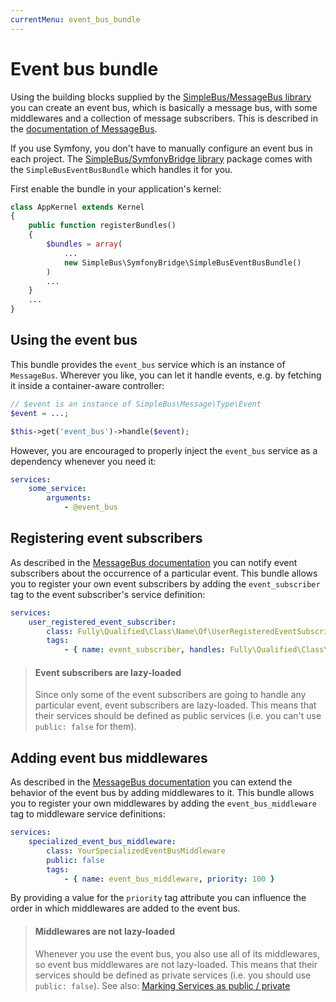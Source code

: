 ```yaml
---
currentMenu: event_bus_bundle
---
```


# Event bus bundle

Using the building blocks supplied by the [SimpleBus/MessageBus library](https://github.com/SimpleBus/MessageBus) you
can create an event bus, which is basically a message bus, with some middlewares and a collection of message
subscribers. This is described in the [documentation of
MessageBus](http://simplebus.github.io/MessageBus/doc/event_bus.html).

If you use Symfony, you don't have to manually configure an event bus in each project. The [SimpleBus/SymfonyBridge
library](https://github.com/SimpleBus/SymfonyBridge) package comes with the `SimpleBusEventBusBundle` which handles it
for you.

First enable the bundle in your application's kernel:

```php
class AppKernel extends Kernel
{
    public function registerBundles()
    {
        $bundles = array(
            ...
            new SimpleBus\SymfonyBridge\SimpleBusEventBusBundle()
        )
        ...
    }
    ...
}
```

## Using the event bus

This bundle provides the `event_bus` service which is an instance of `MessageBus`. Wherever you like, you can let it
handle events, e.g. by fetching it inside a container-aware controller:

```php
// $event is an instance of SimpleBus\Message\Type\Event
$event = ...;

$this->get('event_bus')->handle($event);
```

However, you are encouraged to properly inject the `event_bus` service as a dependency whenever you need it:

```yaml
services:
    some_service:
        arguments:
            - @event_bus
```

## Registering event subscribers

As described in the [MessageBus documentation](http://simplebus.github.io/MessageBus/doc/event_bus.html) you can
notify event subscribers about the occurrence of a particular event. This bundle allows you to register your own
event subscribers by adding the `event_subscriber` tag to the event subscriber's service definition:

```yaml
services:
    user_registered_event_subscriber:
        class: Fully\Qualified\Class\Name\Of\UserRegisteredEventSubscriber
        tags:
            - { name: event_subscriber, handles: Fully\Qualified\Class\Name\Of\UserRegistered }
```

> #### Event subscribers are lazy-loaded
>
> Since only some of the event subscribers are going to handle any particular event, event subscribers are lazy-loaded.
> This means that their services should be defined as public services (i.e. you can't use `public: false` for them).

## Adding event bus middlewares

As described in the [MessageBus documentation](http://simplebus.github.io/MessageBus/doc/event_bus.html) you can
extend the behavior of the event bus by adding middlewares to it. This bundle allows you to register your own
middlewares by adding the `event_bus_middleware` tag to middleware service definitions:

```yaml
services:
    specialized_event_bus_middleware:
        class: YourSpecializedEventBusMiddleware
        public: false
        tags:
            - { name: event_bus_middleware, priority: 100 }
```

By providing a value for the `priority` tag attribute you can influence the order in which middlewares are added to the
event bus.

> #### Middlewares are not lazy-loaded
>
> Whenever you use the event bus, you also use all of its middlewares, so event bus middlewares are not lazy-loaded.
> This means that their services should be defined as private services (i.e. you should use `public: false`). See also:
> [Marking Services as public /
> private](http://symfony.com/doc/current/components/dependency_injection/advanced.html#marking-services-as-public-private)
